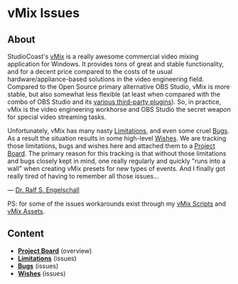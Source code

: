 
vMix Issues
===========

About
-----

StudioCoast's [vMix](https://www.vmix.com/) is a really awesome commercial video mixing application for Windows.
It provides tons of great and stable functionality, and for a decent price
compared to the costs of te usual hardware/appliance-based solutions in the video engineering field.
Compared to the Open Source primary alternative OBS Studio, vMix is more stable,
but also somewhat less flexible (at least when compared with the combo of OBS Studio
and its [various third-party plugins](https://github.com/rse/obs-setup/)).
So, in practice, vMix is the video engineering workhorse and
OBS Studio the secret weapon for special video streaming tasks.

Unfortunately, vMix has many nasty [Limitations](https://github.com/rse/vmix-issues/labels/type-limitation),
and even some cruel [Bugs](https://github.com/rse/vmix-issues/labels/type-bug).
As a result the situation results in some high-level [Wishes](https://github.com/rse/vmix-issues/labels/type-wish).
We are tracking those limitations, bugs and wishes here and attached them to a [Project Board](https://github.com/users/rse/projects/1/views/1).
The primary reason for this tracking is that without those limitations and bugs closely kept in mind, one really regularly and quickly "runs into a wall"
when creating vMix presets for new types of events. And I finally got really tired of having to remember all those issues...

&mdash; [Dr. Ralf S. Engelschall](mailto:rse@engelschall.com)

PS: for some of the issues workarounds exist through my [vMix Scripts](https://github.com/rse/vmix-scripts/)
and [vMix Assets](https://github.com/rse/vmix-assets/).

Content
-------

- [**Project Board**](https://github.com/users/rse/projects/1/views/1) (overview)
- [**Limitations**](https://github.com/rse/vmix-issues/labels/type-limitation) (issues)
- [**Bugs**](https://github.com/rse/vmix-issues/labels/type-bug) (issues)
- [**Wishes**](https://github.com/rse/vmix-issues/labels/type-wish) (issues)

